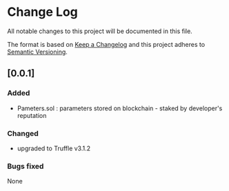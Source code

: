 # Change Log
All notable changes to this project will be documented in this file.

The format is based on [Keep a Changelog](http://keepachangelog.com/) 
and this project adheres to [Semantic Versioning](http://semver.org/).

## [0.0.1]
### Added
- Pameters.sol : parameters stored on blockchain - staked by developer's reputation

### Changed
- upgraded to Truffle v3.1.2

### Bugs fixed
None
